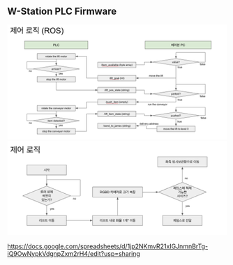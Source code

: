 ## W-Station PLC Firmware

![control_flow](control_flow_detailed.png)
![control_flow_detailed](control_flow.png)

https://docs.google.com/spreadsheets/d/1jp2NKmvR21xIGJnmnBrTg-iQ9OwNypkVdgnpZxm2rH4/edit?usp=sharing
